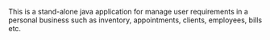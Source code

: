 This is a stand-alone java application for manage user requirements in a personal business such as inventory, appointments, clients, employees, bills etc.

